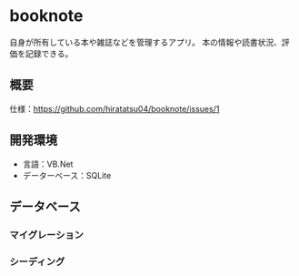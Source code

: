 # booknote

自身が所有している本や雑誌などを管理するアプリ。
本の情報や読書状況、評価を記録できる。

## 概要

仕様：https://github.com/hiratatsu04/booknote/issues/1

## 開発環境

- 言語：VB.Net
- データーベース：SQLite

## データベース

### マイグレーション

### シーディング
